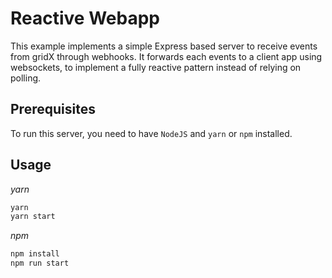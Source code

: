 # Reactive Webapp

This example implements a simple Express based server to receive events from gridX through webhooks.
It forwards each events to a client app using websockets, to implement a fully reactive pattern instead of relying on polling.

## Prerequisites

To run this server, you need to have `NodeJS` and `yarn` or `npm` installed.

## Usage

_yarn_
```sh
yarn
yarn start
```

_npm_
```sh
npm install
npm run start
```